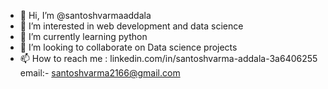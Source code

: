- 👋 Hi, I’m @santoshvarmaaddala
- 👀 I’m interested in web development and data science 
- 🌱 I’m currently learning python 
- 💞️ I’m looking to collaborate on Data science projects
- 📫 How to reach me : linkedin.com/in/santoshvarma-addala-3a6406255
                email:- santoshvarma2166@gmail.com
<!---
santoshvarmaaddala/santoshvarmaaddala is a ✨ special ✨ repository because its `README.md` (this file) appears on your GitHub profile.
You can click the Preview link to take a look at your changes.
--->
